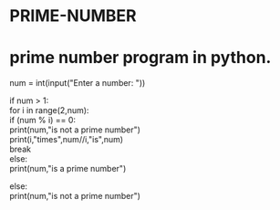 # PRIME-NUMBER
# prime number program in python.
num = int(input("Enter a number: "))  
  
if num > 1:  
   for i in range(2,num):  
       if (num % i) == 0:  
           print(num,"is not a prime number")  
           print(i,"times",num//i,"is",num)  
           break  
   else:  
       print(num,"is a prime number")  
         
else:  
   print(num,"is not a prime number")
